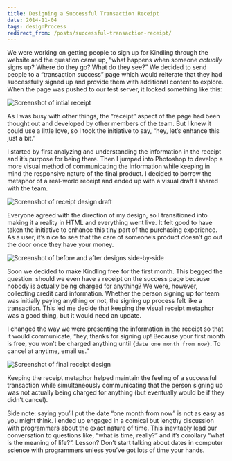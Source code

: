 ```yaml
---
title: Designing a Successful Transaction Receipt
date: 2014-11-04
tags: designProcess
redirect_from: /posts/successful-transaction-receipt/
---
```


We were working on getting people to sign up for Kindling through the website and the question came up, “what happens when someone *actually* signs up? Where do they go? What do they see?” We decided to send people to a “transaction success” page which would reiterate that they had successfully signed up and provide them with additional content to explore. When the page was pushed to our test server, it looked something like this:

![Screenshot of intial receipt](http://jim-nielsen.com/blog/assets/img/2014/receipt-initial.png "Note the barebones receipt?")

As I was busy with other things, the “receipt” aspect of the page had been thought out and developed by other members of the team. But I knew it could use a little love, so I took the initiative to say, “hey, let’s enhance this just a bit.”

I started by first analyzing and understanding the information in the receipt and it’s purpose for being there. Then I jumped into Photoshop to develop a more visual method of communicating the information while keeping in mind the responsive nature of the final product. I decided to borrow the metaphor of a real-world receipt and ended up with a visual draft I shared with the team.

![Screenshot of receipt design draft](http://jim-nielsen.com/blog/assets/img/2014/receipt-first-draft.png)

Everyone agreed with the direction of my design, so I transitioned into making it a reality in HTML and everything went live. It felt good to have taken the initiative to enhance this tiny part of the purchasing experience. As a user, it’s nice to see that the care of someone’s product doesn’t go out the door once they have your money.

![Screenshot of before and after designs side-by-side](http://jim-nielsen.com/blog/assets/img/2014/receipt-side-by-side.png "Before and after")

Soon we decided to make Kindling free for the first month. This begged the question: should we even have a receipt on the success page because nobody is actually being charged for anything? We were, however, collecting credit card information. Whether the person signing up for team was initially paying anything or not, the signing up process felt like a transaction. This led me decide that keeping the visual receipt metaphor was a good thing, but it would need an update.

I changed the way we were presenting the information in the receipt so that it would communicate, “hey, thanks for signing up! Because your first month is free, you won’t be charged anything until `{date one month from now}`. To cancel at anytime, email us.”

![Screenshot of final receipt design](http://jim-nielsen.com/blog/assets/img/2014/receipt-final.png)

Keeping the receipt metaphor helped maintain the feeling of a successful transaction while simultaneously communicating that the person signing up was not actually being charged for anything (but eventually would be if they didn’t cancel).

Side note: saying you’ll put the date “one month from now” is not as easy as you might think. I ended up engaged in a comical but lengthy discussion with programmers about the exact nature of time. This inevitably lead our conversation to questions like, “what is time, really?” and it’s corollary “what is the meaning of life?”. Lesson? Don’t start talking about dates in computer science with programmers unless you’ve got lots of time your hands.